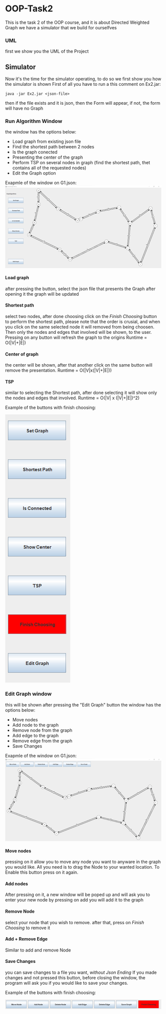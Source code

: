 # OOP-Task2
This is the task 2 of the OOP course, and it is about Directed Weighted Graph
we have a simulator that we build for ourselfves

### UML
first we show you the UML of the Project

## Simulator
Now it's the time for the simulator operating, to do so we first show you how the simulator is shown
First of all you have to run a this comment on Ex2.jar:
```
java -jar Ex2.jar <json-file>
```
then if the file exists and it is json, then the Form will appear, if not, the form will have no Graph

### Run Algorithm Window
the window has the options below:
 - Load graph from existing json file
 - Find the shortest path between 2 nodes
 - Is the graph conected
 - Presenting the center of the graph
 - Perform TSP on several nodes in graph (find the shortest path, thet contains all of the requested nodes)
 - Edit the Graph option

Exapmle of the window on G1.json:
![algoWind](/Ex2/pics/AlgoWindows.png)

#### Load graph
after pressing the button, select the json file that presents the Graph
after opening it the graph will be updated

#### Shortest path
select two nodes, after done choosing click on the *Finish Choosing* button to perform the shortest path,
please note that the order is crusial, and when you click on the same selected node it will removed from being choosen.
Then only the nodes and edges that involved will be shown, to the user.
Pressing on any button will refresh the graph to the origins
Runtime = O(|V|+|E|)

#### Center of graph
the center will be shown, after that another click on the same button will remove the presentation.
Runtime = O(|V|x(|V|+|E|))

#### TSP
similar to selecting the Shortest path, after done selecting it will show only the nodes and edges that involved.
Runtime = O(|V| x (|V|+|E|)^2)


Example of the buttons with finish choosing:

![algoB](/Ex2/pics/AlgoButtons.png)


### Edit Graph window
this will be shown after pressing the "Edit Graph" button
the window has the options below:
 - Move nodes
 - Add node to the graph
 - Remove node from the graph
 - Add edge to the graph
 - Remove edge from the graph
 - Save Changes

Exapmle of the window on G1.json:
![editWind](/Ex2/pics/EditWindows.png)

#### Move nodes
pressing on it allow you to move any node you want to anyware in the graph you would like.
All you need is to drag the Node to your wanted location.
To Enable this button press on it again.

#### Add nodes
After pressing on it, a new window will be poped up and will ask you to enter your new node
by pressing on add you will add it to the graph

#### Remove Node 
select your node that you wish to remove. after that, press on *Finish Choosing* to remove it

#### Add + Remove Edge
Similar to add and remove Node

#### Save Changes
you can save changes to a file you want, *without Json Ending*
If you made changes and not pressed this button, before closing the window, the program will ask you if you would like to save your changes.


Example of the buttons with finish choosing:

![editB](/Ex2/pics/EditButtons.png)



